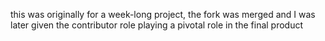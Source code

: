 this was originally for a week-long project, the fork was merged and I was later given the contributor role playing a pivotal role in the final product

